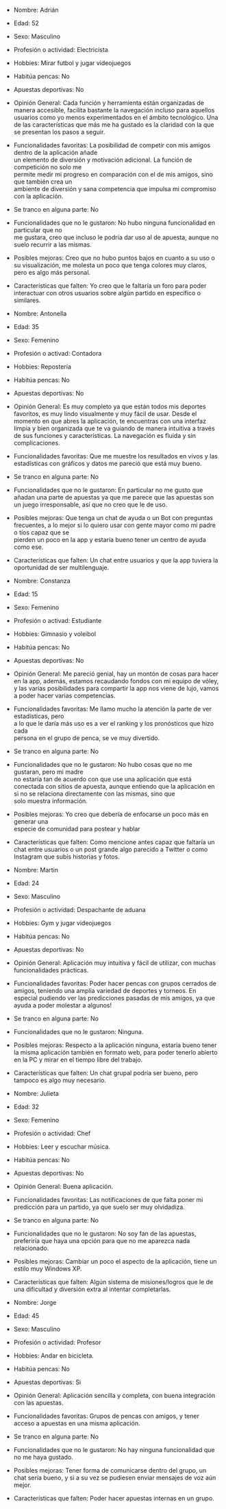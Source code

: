- Nombre: Adrián 

- Edad: 52 

- Sexo: Masculino 

- Profesión o actividad: Electricista 

- Hobbies: Mirar futbol y jugar videojuegos 

- Habitúa pencas: No 

- Apuestas deportivas: No 

- Opinión General: Cada función y herramienta están organizadas de manera accesible, facilita bastante la navegación incluso para aquellos usuarios como yo menos experimentados en el ámbito tecnológico. 
Una de las características que más me ha gustado es la claridad con la que se presentan los pasos a seguir.

- Funcionalidades favoritas: La posibilidad de competir con mis amigos dentro de la aplicación añade  
un elemento de diversión y motivación adicional. La función de competición no solo me  
permite medir mi progreso en comparación con el de mis amigos, sino que también crea un  
ambiente de diversión y sana competencia que impulsa mi compromiso con la aplicación. 

- Se tranco en alguna parte: No 

- Funcionalidades que no le gustaron: No hubo ninguna funcionalidad en particular que no  
me gustara, creo que incluso le podría dar uso al de apuesta, aunque no suelo recurrir a las mismas. 

- Posibles mejoras: Creo que no hubo puntos bajos en cuanto a su uso o su visualización, me molesta 
un poco que tenga colores muy claros, pero es algo más personal. 

- Características que falten: Yo creo que le faltaría un foro para poder interactuar con 
otros usuarios sobre algún partido en específico o similares. 




- Nombre: Antonella 

- Edad: 35 

- Sexo: Femenino 

- Profesión o activad: Contadora 

- Hobbies: Repostería 

- Habitúa pencas: No 

- Apuestas deportivas: No 

- Opinión General: Es muy completo ya que están todos mis deportes favoritos, es muy lindo visualmente 
y muy fácil de usar. Desde el momento en que abres la aplicación, te encuentras con una interfaz limpia y bien organizada que te va guiando de manera intuitiva a través de sus funciones y características. La navegación es fluida y sin complicaciones. 

- Funcionalidades favoritas: Que me muestre los resultados en vivos y las estadísticas con gráficos y datos me 
pareció que está muy bueno. 

- Se tranco en alguna parte: No 

- Funcionalidades que no le gustaron: En particular no me gusto que añadan una parte de apuestas 
ya que me parece que las apuestas son un juego irresponsable, así que no creo que le de uso. 

- Posibles mejoras: Que tenga un chat de ayuda o un Bot con preguntas frecuentes, 
a lo mejor si lo quiero usar con gente mayor como mi padre o tíos capaz que se  
pierden un poco en la app y estaría bueno tener un centro de ayuda como ese. 

- Características que falten: Un chat entre usuarios y que la app tuviera la oportunidad 
de ser multilenguaje. 





- Nombre: Constanza 

- Edad: 15 

- Sexo: Femenino 

- Profesión o activad: Estudiante 

- Hobbies: Gimnasio y voleibol 

- Habitúa pencas: No 

- Apuestas deportivas: No 

- Opinión General: Me pareció genial, hay un montón de cosas para hacer en la app, 
además, estamos recaudando fondos con mi equipo de vóley, y las varias posibilidades 
para compartir la app nos viene de lujo, vamos a poder hacer varias competencias. 


- Funcionalidades favoritas: Me llamo mucho la atención la parte de ver estadísticas, pero  
a lo que le daría más uso es a ver el ranking y los pronósticos que hizo cada  
persona en el grupo de penca, se ve muy divertido. 

  
- Se tranco en alguna parte: No 
  

- Funcionalidades que no le gustaron: No hubo cosas que no me gustaran, pero mi madre  
no estaría tan de acuerdo con que use una aplicación que está conectada con sitios de apuesta, 
aunque entiendo que la aplicación en si no se relaciona directamente con las mismas, sino que  
solo muestra información. 


- Posibles mejoras: Yo creo que debería de enfocarse un poco más en generar una  
especie de comunidad para postear y hablar 


- Características que falten: Como mencione antes capaz que faltaría un chat entre usuarios 
o un post grande algo parecido a Twitter o como Instagram que subís historias y fotos. 



- Nombre: Martin

- Edad: 24

- Sexo: Masculino

- Profesión o actividad: Despachante de aduana

- Hobbies: Gym y jugar videojuegos

- Habitúa pencas: No

- Apuestas deportivas: No

- Opinión General: Aplicación muy intuitiva y fácil de utilizar, con muchas funcionalidades prácticas.

- Funcionalidades favoritas: Poder hacer pencas con grupos cerrados de amigos, teniendo una amplia variedad de deportes y torneos.
En especial pudiendo ver las predicciones pasadas de mis amigos, ya que ayuda a poder molestar a algunos!

- Se tranco en alguna parte: No

- Funcionalidades que no le gustaron: Ninguna.

- Posibles mejoras: Respecto a la aplicación ninguna, estaría bueno tener la misma aplicación también en formato web, para poder tenerlo abierto en la PC y mirar en el tiempo libre del trabajo.

- Características que falten: Un chat grupal podría ser bueno, pero tampoco es algo muy necesario.




- Nombre: Julieta

- Edad: 32

- Sexo: Femenino

- Profesión o actividad: Chef

- Hobbies: Leer y escuchar música.

- Habitúa pencas: No

- Apuestas deportivas: No

- Opinión General: Buena aplicación.

- Funcionalidades favoritas: Las notificaciones de que falta poner mi predicción para un partido, ya que suelo ser muy olvidadiza.

- Se tranco en alguna parte: No

- Funcionalidades que no le gustaron: No soy fan de las apuestas, preferiría que haya una opción para que no me aparezca nada relacionado.

- Posibles mejoras: Cambiar un poco el aspecto de la aplicación, tiene un estilo muy Windows XP.

- Características que falten: Algún sistema de misiones/logros que le de una dificultad y diversión extra al intentar completarlas.



- Nombre: Jorge

- Edad: 45

- Sexo: Masculino

- Profesión o actividad: Profesor

- Hobbies: Andar en bicicleta.

- Habitúa pencas: No

- Apuestas deportivas: Si

- Opinión General: Aplicación sencilla y completa, con buena integración con las apuestas.

- Funcionalidades favoritas: Grupos de pencas con amigos, y tener acceso a apuestas en una misma aplicación.

- Se tranco en alguna parte: No

- Funcionalidades que no le gustaron: No hay ninguna funcionalidad que no me haya gustado.

- Posibles mejoras: Tener forma de comunicarse dentro del grupo, un chat sería bueno, y si a su vez se pudiesen enviar mensajes de voz aún mejor.

- Características que falten: Poder hacer apuestas internas en un grupo.